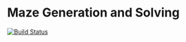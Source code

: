 # Maze Generation and Solving

[![Build Status](https://travis-ci.org/darenegade/Maze_Gen-and-Solver.svg?branch=master)](https://travis-ci.org/darenegade/Maze_Gen-and-Solver)
